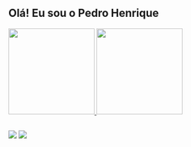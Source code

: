 ## Olá! Eu sou o Pedro Henrique 

<div>
  <a href="https://github.com/pedrohenss">
  <img height="170em" src="https://github-readme-stats.vercel.app/api?username=pedrohenss&show_icons=true&theme=tokyonight&include_all_commits=true&count_private=true"/>
  <img height="170em" src="https://github-readme-stats.vercel.app/api/top-langs/?username=pedrohenss&layout=compact&langs_count=7&theme=tokyonight"/>
</div>

##

<div> 
  <a href = "mailto:contatopedrohens@gmail.com"><img src="https://img.shields.io/badge/-Gmail-%23333?style=for-the-badge&logo=gmail&logoColor=white" target="_blank"></a>
  <a href="https://www.linkedin.com/in/pedro-santos-a9a93b1b6/" target="_blank"><img src="https://img.shields.io/badge/-LinkedIn-%230077B5?style=for-the-badge&logo=linkedin&logoColor=white" target="_blank"></a> 

